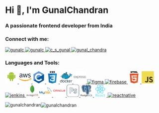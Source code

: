 <!-- Animated Header and Social Links -->
<h1 class="text-4xl text-center font-bold text-red-500 animate__animated animate__fadeIn animate__delay-1s">Hi 👋, I'm GunalChandran</h1>
<h3 class="text-xl text-center font-medium text-gray-700 animate__animated animate__fadeIn animate__delay-2s">A passionate frontend developer from India</h3>

<h3 class="text-lg font-semibold text-gray-800 mt-6 mb-2 animate__animated animate__fadeIn animate__delay-3s">Connect with me:</h3>
<p class="flex justify-center space-x-6">
  <a href="https://linkedin.com/in/gunalc" target="blank" class="transition transform hover:scale-110 hover:text-blue-600">
    <img src="https://raw.githubusercontent.com/rahuldkjain/github-profile-readme-generator/master/src/images/icons/Social/linked-in-alt.svg" alt="gunalc" height="30" width="40" />
  </a>
  <a href="https://fb.com/gunalc" target="blank" class="transition transform hover:scale-110 hover:text-blue-600">
    <img src="https://raw.githubusercontent.com/rahuldkjain/github-profile-readme-generator/master/src/images/icons/Social/facebook.svg" alt="gunalc" height="30" width="40" />
  </a>
  <a href="https://instagram.com/c_s_gunal" target="blank" class="transition transform hover:scale-110 hover:text-pink-600">
    <img src="https://raw.githubusercontent.com/rahuldkjain/github-profile-readme-generator/master/src/images/icons/Social/instagram.svg" alt="c_s_gunal" height="30" width="40" />
  </a>
  <a href="https://www.leetcode.com/gunal_chandra" target="blank" class="transition transform hover:scale-110 hover:text-yellow-600">
    <img src="https://raw.githubusercontent.com/rahuldkjain/github-profile-readme-generator/master/src/images/icons/Social/leet-code.svg" alt="gunal_chandra" height="30" width="40" />
  </a>
</p>

<!-- Languages and Tools -->
<h3 class="text-lg font-semibold text-gray-800 mt-8 mb-2 animate__animated animate__fadeIn animate__delay-4s">Languages and Tools:</h3>
<p class="flex flex-wrap justify-start gap-6">
  <a href="https://developer.android.com" target="_blank" class="transition transform hover:scale-110 hover:text-green-600">
    <img src="https://raw.githubusercontent.com/devicons/devicon/master/icons/android/android-original-wordmark.svg" alt="android" width="40" height="40"/>
  </a>
  <a href="https://aws.amazon.com" target="_blank" class="transition transform hover:scale-110 hover:text-orange-600">
    <img src="https://raw.githubusercontent.com/devicons/devicon/master/icons/amazonwebservices/amazonwebservices-original-wordmark.svg" alt="aws" width="40" height="40"/>
  </a>
  <a href="https://www.cprogramming.com/" target="_blank" class="transition transform hover:scale-110 hover:text-blue-600">
    <img src="https://raw.githubusercontent.com/devicons/devicon/master/icons/c/c-original.svg" alt="c" width="40" height="40"/>
  </a>
  <a href="https://www.w3schools.com/css/" target="_blank" class="transition transform hover:scale-110 hover:text-blue-600">
    <img src="https://raw.githubusercontent.com/devicons/devicon/master/icons/css3/css3-original-wordmark.svg" alt="css3" width="40" height="40"/>
  </a>
  <a href="https://www.docker.com/" target="_blank" class="transition transform hover:scale-110 hover:text-blue-600">
    <img src="https://raw.githubusercontent.com/devicons/devicon/master/icons/docker/docker-original-wordmark.svg" alt="docker" width="40" height="40"/>
  </a>
  <a href="https://expressjs.com" target="_blank" class="transition transform hover:scale-110 hover:text-gray-700">
    <img src="https://raw.githubusercontent.com/devicons/devicon/master/icons/express/express-original-wordmark.svg" alt="express" width="40" height="40"/>
  </a>
  <a href="https://www.figma.com/" target="_blank" class="transition transform hover:scale-110 hover:text-pink-600">
    <img src="https://www.vectorlogo.zone/logos/figma/figma-icon.svg" alt="figma" width="40" height="40"/>
  </a>
  <a href="https://firebase.google.com/" target="_blank" class="transition transform hover:scale-110 hover:text-yellow-600">
    <img src="https://www.vectorlogo.zone/logos/firebase/firebase-icon.svg" alt="firebase" width="40" height="40"/>
  </a>
  <a href="https://www.w3.org/html/" target="_blank" class="transition transform hover:scale-110 hover:text-blue-600">
    <img src="https://raw.githubusercontent.com/devicons/devicon/master/icons/html5/html5-original-wordmark.svg" alt="html5" width="40" height="40"/>
  </a>
  <a href="https://developer.mozilla.org/en-US/docs/Web/JavaScript" target="_blank" class="transition transform hover:scale-110 hover:text-yellow-600">
    <img src="https://raw.githubusercontent.com/devicons/devicon/master/icons/javascript/javascript-original.svg" alt="javascript" width="40" height="40"/>
  </a>
  <a href="https://www.jenkins.io" target="_blank" class="transition transform hover:scale-110 hover:text-gray-700">
    <img src="https://www.vectorlogo.zone/logos/jenkins/jenkins-icon.svg" alt="jenkins" width="40" height="40"/>
  </a>
  <a href="https://www.mongodb.com/" target="_blank" class="transition transform hover:scale-110 hover:text-green-600">
    <img src="https://raw.githubusercontent.com/devicons/devicon/master/icons/mongodb/mongodb-original-wordmark.svg" alt="mongodb" width="40" height="40"/>
  </a>
  <a href="https://www.mysql.com/" target="_blank" class="transition transform hover:scale-110 hover:text-blue-600">
    <img src="https://raw.githubusercontent.com/devicons/devicon/master/icons/mysql/mysql-original-wordmark.svg" alt="mysql" width="40" height="40"/>
  </a>
  <a href="https://www.oracle.com/" target="_blank" class="transition transform hover:scale-110 hover:text-orange-600">
    <img src="https://raw.githubusercontent.com/devicons/devicon/master/icons/oracle/oracle-original.svg" alt="oracle" width="40" height="40"/>
  </a>
  <a href="https://www.photoshop.com/en" target="_blank" class="transition transform hover:scale-110 hover:text-pink-600">
    <img src="https://raw.githubusercontent.com/devicons/devicon/master/icons/photoshop/photoshop-line.svg" alt="photoshop" width="40" height="40"/>
  </a>
  <a href="https://www.postgresql.org" target="_blank" class="transition transform hover:scale-110 hover:text-blue-600">
    <img src="https://raw.githubusercontent.com/devicons/devicon/master/icons/postgresql/postgresql-original-wordmark.svg" alt="postgresql" width="40" height="40"/>
  </a>
  <a href="https://reactjs.org/" target="_blank" class="transition transform hover:scale-110 hover:text-blue-600">
    <img src="https://raw.githubusercontent.com/devicons/devicon/master/icons/react/react-original-wordmark.svg" alt="react" width="40" height="40"/>
  </a>
  <a href="https://reactnative.dev/" target="_blank" class="transition transform hover:scale-110 hover:text-blue-600">
    <img src="https://reactnative.dev/img/header_logo.svg" alt="reactnative" width="40" height="40"/>
  </a>
</p>

<!-- Stats -->
<p class="animate__animated animate__fadeIn animate__delay-5s">
  <img align="left" src="https://github-readme-stats.vercel.app/api/top-langs?username=gunalchandran&show_icons=true&locale=en&layout=compact" alt="gunalchandran" />
</p>
<p class="animate__animated animate__fadeIn animate__delay-6s">
  <img align="center" src="https://github-readme-stats.vercel.app/api?username=gunalchandran&show_icons=true&locale=en" alt="gunalchandran" />
</p>

<!-- Add Animate.css link -->
<link rel="stylesheet" href="https://cdnjs.cloudflare.com/ajax/libs/animate.css/4.1.1/animate.min.css" />
